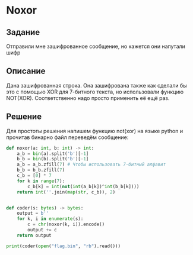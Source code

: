 # Noxor

## Задание
Отправили мне зашифрованное сообщение, но кажется они напутали шифр

## Описание
Дана зашифрованная строка. Она зашифрована также как сделали бы это с помощью XOR для 7-битного текста, но использовали функцию NOT(XOR). Соответственно надо просто применить её ещё раз.

## Решение
Для простоты решения напишем функцию not(xor) на языке python и прочитав бинарно файл переведём сообщение:

```python
def noxor(a: int, b: int) -> int:
    a_b = bin(a).split('b')[-1]
    b_b = bin(b).split('b')[-1]
    a_b = a_b.zfill(7) # Чтобы использовать 7-битный алфавит
    b_b = b_b.zfill(7)
    c_b = [0] * 7
    for k in range(7):
        c_b[k] = int(not(int(a_b[k])^int(b_b[k])))
    return int(''.join(map(str, c_b)), 2)


def coder(s: bytes) -> bytes:
    output = b''
    for k, i in enumerate(s):
        c = chr(noxor(k, i)).encode()
        output += c
    return output

print(coder(open("flag.bin", "rb").read()))
```
